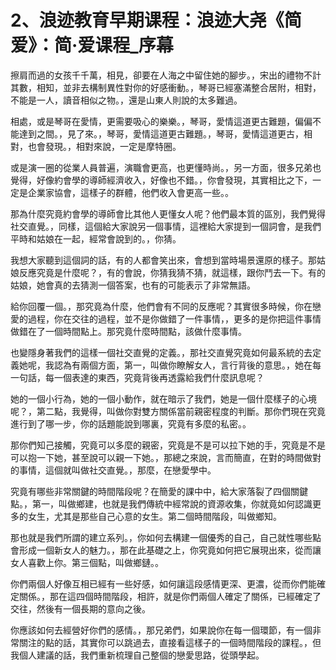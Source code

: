 # 2、浪迹教育早期课程：浪迹大尧《简爱》：简·爱课程_序幕

擦肩而過的女孩千千萬，相見，卻要在人海之中留住她的腳步。，宋出的禮物不計其數，相知，並非去構制異性對你的好感衝動。，琴哥已經塞滿整合居附，相對，不能是一人，讀音相似之物。，還是山東人則說的太多難過。

相處，或是琴哥在愛情，更需要吸心的樂樂。，琴哥，愛情這道更古難題，偏偏不能達到之間。，見了來。，琴哥，愛情這道更古難題。，琴哥，愛情這道更古，相對，也會發現。，相對來說，一定是摩特圈。

或是演一圈的從業人員普遍，演職會更高，也更懂時尚。，另一方面，很多兄弟也覺得，好像約會學的導師經濟收入，好像也不錯。，你會發現，其實相比之下，一定是企業家協會，這樣子的群體，他們收入會更高一些。。

那為什麼究竟約會學的導師會比其他人更懂女人呢？他們最本質的區別，我們覺得社交直覺。，同樣，這個給大家說另一個事情，這裡給大家提到一個詞會，是我們平時和姑娘在一起，經常會說到的。，你猜。

我想大家聽到這個詞的話，有的人都會笑出來，會想到當時場景還原的樣子。那姑娘反應究竟是什麼呢？，有的會說，你猜我猜不猜，就這樣，跟你鬥去一下。有的姑娘，她會真的去猜測一個答案，也有的可能表示了非常無語。

給你回覆一個。，那究竟為什麼，他們會有不同的反應呢？其實很多時候，你在戀愛的過程，你在交往的過程，並不是你做錯了一件事情，，更多的是你把這件事情做錯在了一個時間點上。那究竟什麼時間點，該做什麼事情。

也變隱身著我們的這樣一個社交直覺的定義。，那社交直覺究竟如何最系統的去定義她呢，我認為有兩個方面，第一，叫做你瞭解女人，言行背後的意思。，她在每一句話，每一個表達的東西，究竟背後再透露給我們什麼訊息呢？

她的一個小行為，她的一個小動作，就在暗示了我們，她是一個什麼樣子的心境呢？，第二點，我覺得，叫做你對雙方關係當前親密程度的判斷。那你們現在究竟進行到了哪一步，你的話題能說到哪裏，究竟有多麼的私密。。

那你們知己接觸，究竟可以多麼的親密，究竟是不是可以拉下她的手，究竟是不是可以抱一下她，甚至說可以親一下她。，那總之來說，言而簡直，在對的時間做對的事情，這個就叫做社交直覺。，那麼，在戀愛學中。

究竟有哪些非常關鍵的時間階段呢？在簡愛的課中中，給大家落裂了四個關鍵點。，第一，叫做鄉建，也就是我們傳統中經常說的資源收集，你就竟如何認識更多的女生，尤其是那些自己心意的女生。第二個時間階段，叫做鄉知。

那也就是我們所謂的建立系列。，你如何去構建一個優秀的自己，自己就性哪些點會形成一個新女人的魅力。，那在此基礎之上，你究竟如何把它展現出來，從而讓女人喜歡上你。第三個點，叫做鄉鏈。。

你們兩個人好像互相已經有一些好感，如何讓這段感情更深、更濃，從而你們能確定關係。，那在這四個時間階段，相許，就是你們兩個人確定了關係，已經確定了交往，然後有一個長期的意向之後。

你應該如何去經營好你們的感情。，那兄弟們，如果說你在每一個環節，有一個非常關注的點的話，其實你可以跳過去，直接看這樣子的一個時間階段的課程。，但我個人建議的話，我們重新梳理自己整個的戀愛思路，從頭學起。

